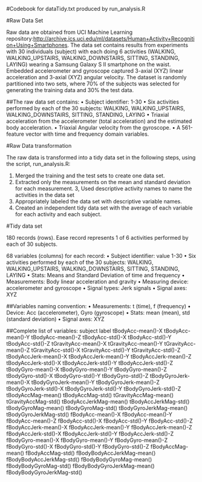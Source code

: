 #Codebook for dataTidy.txt produced by run_analysis.R

#Raw Data Set 

Raw data are obtained from UCI Machine Learning repository:http://archive.ics.uci.edu/ml/datasets/Human+Activity+Recognition+Using+Smartphones. The data set contains results from experiments with 30 individuals (subject) with each doing 6 activities (WALKING, WALKING_UPSTAIRS, WALKING_DOWNSTAIRS, SITTING, STANDING, LAYING) wearing a Samsung Galaxy S II smartphone on the waist. Embedded accelerometer and gyroscope captured 3-axial (XYZ) linear acceleration and 3-axial (XYZ) angular velocity. The dataset is randomly partitioned into two sets, where 70% of the subjects was selected for generating the training data and 30% the test data.

##The raw data set contains:
	•	Subject identifier: 1-30
	•	Six activities performed by each of the 30 subjects: WALKING, WALKING_UPSTAIRS, WALKING_DOWNSTAIRS, SITTING, STANDING, LAYING
	•	Triaxial acceleration from the accelerometer (total acceleration) and the estimated body acceleration.
	•	Triaxial Angular velocity from the gyroscope.
	•	A 561-feature vector with time and frequency domain variables.	

#Raw Data transformation

The raw data is transformed into a tidy data set in the following steps, using the script, run_analysis.R:
1. Merged the training and the test sets to create one data set.
2. Extracted only the measurements on the mean and standard deviation for each measurement.
3, Used descriptive activity names to name the activities in the data set
4. Appropriately labeled the data set with descriptive variable names.
5. Created an independent tidy data set with the average of each variable for each activity and each subject.

#Tidy data set

180 records (rows). Ease record represents 1 of 6 activities performed by each of 30 subjects.

68 variables (columns) for each record:
	•	Subject identifier: value 1-30
	•	Six activities performed by each of the 30 subjects: WALKING, WALKING_UPSTAIRS, WALKING_DOWNSTAIRS, SITTING, STANDING, LAYING
	•	Stats: Means and Standard Deviation of time and frequency
	•	Measurements: Body linear acceleration and gravity
	•	Measuring device: accelerometer and gyroscope
	•	Signal types: Jerk signals
	•	Signal axes: XYZ

##Variables naming convention:
	•	Measurements: t (time), f (frequency)
	•	Device: Acc (accelerometer), Gyro (gyroscope)
	•	Stats: mean (mean), std (standard deviation)
	•	Signal axes: XYZ
	
##Complete list of variables:
        subject
        label
        tBodyAcc-mean()-X
        tBodyAcc-mean()-Y
        tBodyAcc-mean()-Z
        tBodyAcc-std()-X
        tBodyAcc-std()-Y
        tBodyAcc-std()-Z
        tGravityAcc-mean()-X
        tGravityAcc-mean()-Y
        tGravityAcc-mean()-Z
        tGravityAcc-std()-X
        tGravityAcc-std()-Y
        tGravityAcc-std()-Z
        tBodyAccJerk-mean()-X
        tBodyAccJerk-mean()-Y
        tBodyAccJerk-mean()-Z
        tBodyAccJerk-std()-X
        tBodyAccJerk-std()-Y
        tBodyAccJerk-std()-Z
        tBodyGyro-mean()-X
        tBodyGyro-mean()-Y
        tBodyGyro-mean()-Z
        tBodyGyro-std()-X
        tBodyGyro-std()-Y
        tBodyGyro-std()-Z
        tBodyGyroJerk-mean()-X
        tBodyGyroJerk-mean()-Y
        tBodyGyroJerk-mean()-Z
        tBodyGyroJerk-std()-X
        tBodyGyroJerk-std()-Y
        tBodyGyroJerk-std()-Z
        tBodyAccMag-mean()
        tBodyAccMag-std()
        tGravityAccMag-mean()
        tGravityAccMag-std()
        tBodyAccJerkMag-mean()
        tBodyAccJerkMag-std()
        tBodyGyroMag-mean()
        tBodyGyroMag-std()
        tBodyGyroJerkMag-mean()
        tBodyGyroJerkMag-std()
        fBodyAcc-mean()-X
        fBodyAcc-mean()-Y
        fBodyAcc-mean()-Z
        fBodyAcc-std()-X
        fBodyAcc-std()-Y
        fBodyAcc-std()-Z
        fBodyAccJerk-mean()-X
        fBodyAccJerk-mean()-Y
        fBodyAccJerk-mean()-Z
        fBodyAccJerk-std()-X
        fBodyAccJerk-std()-Y
        fBodyAccJerk-std()-Z
        fBodyGyro-mean()-X
        fBodyGyro-mean()-Y
        fBodyGyro-mean()-Z
        fBodyGyro-std()-X
        fBodyGyro-std()-Y
        fBodyGyro-std()-Z
        fBodyAccMag-mean()
        fBodyAccMag-std()
        fBodyBodyAccJerkMag-mean()
        fBodyBodyAccJerkMag-std()
        fBodyBodyGyroMag-mean()
        fBodyBodyGyroMag-std()
        fBodyBodyGyroJerkMag-mean()
        fBodyBodyGyroJerkMag-std()
